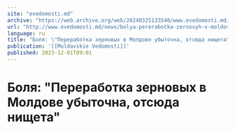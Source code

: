 ```yaml
---
site: "evedomosti.md"
archive: "https://web.archive.org/web/20240325133540/www.evedomosti.md/news/bolya-pererabotka-zernovyh-v-moldove-ubytochna-otsyuda-nishe"
url: "http://www.evedomosti.md/news/bolya-pererabotka-zernovyh-v-moldove-ubytochna-otsyuda-nishe"
language: ru
title: "Боля: \"Переработка зерновых в Молдове убыточна, отсюда нищета\""
publication: '[[Moldavskie Vedomosti]]'
published: 2023-12-01T09:01
---
```


# Боля: "Переработка зерновых в Молдове убыточна, отсюда нищета"

